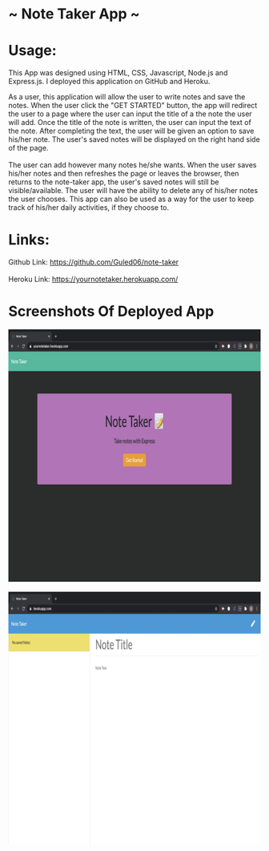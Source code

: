 # ~ Note Taker App ~

# Usage:
This App was designed using HTML, CSS, Javascript, Node.js and Express.js. I deployed this application on GitHub and Heroku.

As a user, this application will allow the user to write notes and save the notes. When the user click the "GET STARTED" button, the app will redirect the user to a page where the user can input the title of a the note the user will add. Once the title of the note is written, the user can input the text of the note. After completing the text, the user will be given an option to save his/her note. The user's saved notes will be displayed on the right hand side of the page.
<br><br>
The user can add however many notes he/she wants. When the user saves his/her notes and then refreshes the page or leaves the browser, then returns to the note-taker app, the user's saved notes will still be visible/available. The user will have the ability to delete any of his/her notes the user chooses. This app can also be used as a way for the user to keep track of his/her daily activities, if they choose to.
<br>

# Links: 
Github Link: https://github.com/Guled06/note-taker
<br><br>
Heroku Link: https://yournotetaker.herokuapp.com/
<br>

# Screenshots Of Deployed App

<img src="images/note-taker1.png">
<br><br>
<img src="images/note-taker2.png">